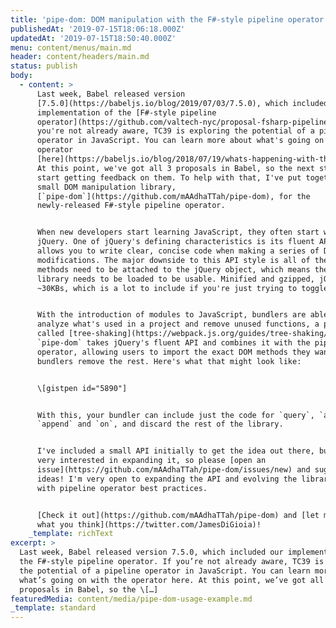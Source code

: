 ```yaml
---
title: 'pipe-dom: DOM manipulation with the F#-style pipeline operator'
publishedAt: '2019-07-15T18:06:18.000Z'
updatedAt: '2019-07-15T18:50:40.000Z'
menu: content/menus/main.md
header: content/headers/main.md
status: publish
body:
  - content: >
      Last week, Babel released version
      [7.5.0](https://babeljs.io/blog/2019/07/03/7.5.0), which included our
      implementation of the [F#-style pipeline
      operator](https://github.com/valtech-nyc/proposal-fsharp-pipelines). If
      you're not already aware, TC39 is exploring the potential of a pipeline
      operator in JavaScript. You can learn more about what's going on with the
      operator
      [here](https://babeljs.io/blog/2018/07/19/whats-happening-with-the-pipeline-proposal).
      At this point, we've got all 3 proposals in Babel, so the next step is to
      start getting feedback on them. To help with that, I've put together a
      small DOM manipulation library,
      [`pipe-dom`](https://github.com/mAAdhaTTah/pipe-dom), for the
      newly-released F#-style pipeline operator.


      When new developers start learning JavaScript, they often start with
      jQuery. One of jQuery's defining characteristics is its fluent API, which
      allows you to write clear, concise code when making a series of DOM
      modifications. The major downside to this API style is all of these
      methods need to be attached to the jQuery object, which means the entire
      library needs to be loaded to be usable. Minified and gzipped, jQuery is
      ~30KBs, which is a lot to include if you're just trying to toggle classes.


      With the introduction of modules to JavaScript, bundlers are able to
      analyze what's used in a project and remove unused functions, a process
      called [tree-shaking](https://webpack.js.org/guides/tree-shaking/).
      `pipe-dom` takes jQuery's fluent API and combines it with the pipeline
      operator, allowing users to import the exact DOM methods they want and let
      bundlers remove the rest. Here's what that might look like:


      \[gistpen id="5890"]


      With this, your bundler can include just the code for `query`, `addClass`,
      `append` and `on`, and discard the rest of the library.


      I've included a small API initially to get the idea out there, but I'm
      very interested in expanding it, so please [open an
      issue](https://github.com/mAAdhaTTah/pipe-dom/issues/new) and suggest
      ideas! I'm very open to expanding the API and evolving the library along
      with pipeline operator best practices.


      [Check it out](https://github.com/mAAdhaTTah/pipe-dom) and [let me know
      what you think](https://twitter.com/JamesDiGioia)!
    _template: richText
excerpt: >
  Last week, Babel released version 7.5.0, which included our implementation of
  the F#-style pipeline operator. If you’re not already aware, TC39 is exploring
  the potential of a pipeline operator in JavaScript. You can learn more about
  what’s going on with the operator here. At this point, we’ve got all 3
  proposals in Babel, so the \[…]
featuredMedia: content/media/pipe-dom-usage-example.md
_template: standard
---
```


